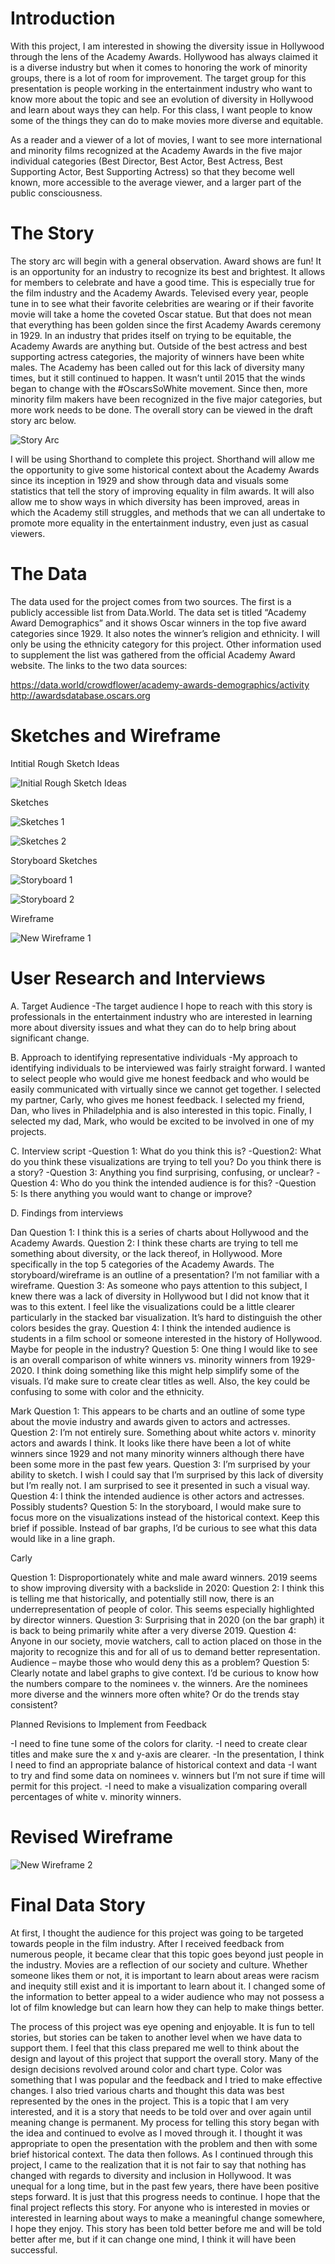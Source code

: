 # Introduction

With this project, I am interested in showing the diversity issue in Hollywood through the lens of the Academy Awards. Hollywood has always claimed it is a diverse industry but when it comes to honoring the work of minority groups, there is a lot of room for improvement. The target group for this presentation is people working in the entertainment industry who want to know more about the topic and see an evolution of diversity in Hollywood and learn about ways they can help. For this class, I want people to know some of the things they can do to make movies more diverse and equitable.

As a reader and a viewer of a lot of movies, I want to see more international and minority films recognized at the Academy Awards in the five major individual categories (Best Director, Best Actor, Best Actress, Best Supporting Actor, Best Supporting Actress) so that they become well known, more accessible to the average viewer, and a larger part of the public consciousness.


# The Story

The story arc will begin with a general observation. Award shows are fun! It is an opportunity for an industry to recognize its best and brightest. It allows for members to celebrate and have a good time. This is especially true for the film industry and the Academy Awards. Televised every year, people tune in to see what their favorite celebrities are wearing or if their favorite movie will take a home the coveted Oscar statue. But that does not mean that everything has been golden since the first Academy Awards ceremony in 1929. 
In an industry that prides itself on trying to be equitable, the Academy Awards are anything but. Outside of the best actress and best supporting actress categories, the majority of winners have been white males. The Academy has been called out for this lack of diversity many times, but it still continued to happen. It wasn’t until 2015 that the winds began to change with the #OscarsSoWhite movement. Since then, more minority film makers have been recognized in the five major categories, but more work needs to be done. The overall story can be viewed in the draft story arc below.


![Story Arc](https://user-images.githubusercontent.com/67565047/88598913-6b969c80-d038-11ea-8898-7409023d7fca.jpg)

I will be using Shorthand to complete this project. Shorthand will allow me the opportunity to give some historical context about the Academy Awards since its inception in 1929 and show through data and visuals some statistics that tell the story of improving equality in film awards. It will also allow me to show ways in which diversity has been improved, areas in which the Academy still struggles, and methods that we can all undertake to promote more equality in the entertainment industry, even just as casual viewers.

# The Data

The data used for the project comes from two sources. The first is a publicly accessible list from
Data.World. The data set is titled “Academy Award Demographics” and it shows Oscar winners in the top five award categories since 1929. It also notes the winner’s religion and ethnicity. I will only be using the ethnicity category for this project. Other information used to supplement the list was gathered from the official Academy Award website. The links to the two data sources:

https://data.world/crowdflower/academy-awards-demographics/activity
http://awardsdatabase.oscars.org


# Sketches and Wireframe

Intitial Rough Sketch Ideas

![Initial Rough Sketch Ideas](https://user-images.githubusercontent.com/67565047/88599298-7271df00-d039-11ea-9595-8a6d494aa8ae.jpg)

Sketches

![Sketches 1](https://user-images.githubusercontent.com/67565047/88599480-dc8a8400-d039-11ea-98d2-c636bff1d431.jpg)

![Sketches 2](https://user-images.githubusercontent.com/67565047/88599535-00e66080-d03a-11ea-9ed1-d9f55dc66dad.jpg)

Storyboard Sketches

![Storyboard 1](https://user-images.githubusercontent.com/67565047/88599591-24a9a680-d03a-11ea-9b35-67d7aff10349.jpg)

![Storyboard 2](https://user-images.githubusercontent.com/67565047/88599657-46a32900-d03a-11ea-89ba-ec9d380d4186.jpg)

Wireframe

![New Wireframe 1](https://user-images.githubusercontent.com/67565047/88599804-ab5e8380-d03a-11ea-95b3-aa1bcc641d49.png)


# User Research and Interviews

A.	Target Audience
-The target audience I hope to reach with this story is professionals in the entertainment industry who are interested in learning more about diversity issues and what they can do to help bring about significant change.

B.	Approach to identifying representative individuals
-My approach to identifying individuals to be interviewed was fairly straight forward. I wanted to select people who would give me honest feedback and who would be easily communicated with virtually since we cannot get together. I selected my partner, Carly, who gives me honest feedback. I selected my friend, Dan, who lives in Philadelphia and is also interested in this topic. Finally, I selected my dad, Mark, who would be excited to be involved in one of my projects.

C.	Interview script
-Question 1: What do you think this is?
-Question2: What do you think these visualizations are trying to tell you? Do you think there is a story?
-Question 3: Anything you find surprising, confusing, or unclear?
-Question 4: Who do you think the intended audience is for this?
-Question 5: Is there anything you would want to change or improve?

D.	Findings from interviews

Dan
Question 1: I think this is a series of charts about Hollywood and the Academy Awards.
Question 2: I think these charts are trying to tell me something about diversity, or the lack thereof, in Hollywood. More specifically in the top 5 categories of the Academy Awards. The storyboard/wireframe is an outline of a presentation? I’m not familiar with a wireframe.
Question 3: As someone who pays attention to this subject, I knew there was a lack of diversity in Hollywood but I did not know that it was to this extent. I feel like the visualizations could be a little clearer particularly in the stacked bar visualization. It’s hard to distinguish the other colors besides the gray.
Question 4: I think the intended audience is students in a film school or someone interested in the history of Hollywood. Maybe for people in the industry?
Question 5: One thing I would like to see is an overall comparison of white winners vs. minority winners from 1929-2020. I think doing something like this might help simplify some of the visuals. I’d make sure to create clear titles as well. Also, the key could be confusing to some with color and the ethnicity.

Mark
Question 1: This appears to be charts and an outline of some type about the movie industry and awards given to actors and actresses.
Question 2: I’m not entirely sure. Something about white actors v. minority actors and awards I think. It looks like there have been a lot of white winners since 1929 and not many minority winners although there have been some more in the past few years. 
Question 3: I’m surprised by your ability to sketch. I wish I could say that I’m surprised by this lack of diversity but I’m really not. I am surprised to see it presented in such a visual way.
Question 4: I think the intended audience is other actors and actresses. Possibly students?
Question 5: In the storyboard, I would make sure to focus more on the visualizations instead of the historical context. Keep this brief if possible. Instead of bar graphs, I’d be curious to see what this data would like in a line graph.

Carly

Question 1: Disproportionately white and male award winners. 2019 seems to show improving diversity with a backslide in 2020:
Question 2: I think this is telling me that historically, and potentially still now, there is an underrepresentation of people of color. This seems especially highlighted by director winners.
Question 3: Surprising that in 2020 (on the bar graph) it is back to being primarily white after a very diverse 2019.
Question 4: Anyone in our society, movie watchers, call to action placed on those in the majority to recognize this and for all of us to demand better representation. Audience – maybe those who would deny this as a problem?
Question 5: Clearly notate and label graphs to give context. I’d be curious to know how the numbers compare to the nominees v. the winners. Are the nominees more diverse and the winners more often white? Or do the trends stay consistent?

Planned Revisions to Implement from Feedback

-I need to fine tune some of the colors for clarity.
-I need to create clear titles and make sure the x and y-axis are clearer.
-In the presentation, I think I need to find an appropriate balance of historical context and data
-I want to try and find some data on nominees v. winners but I’m not sure if time will permit for this project.
-I need to make a visualization comparing overall percentages of white v. minority winners.

# Revised Wireframe

![New Wireframe 2](https://user-images.githubusercontent.com/67565047/89133923-51eccd80-d4ee-11ea-983a-acfb9d89aab8.png)

# Final Data Story

At first, I thought the audience for this project was going to be targeted towards people in the film industry. After I received feedback from numerous people, it became clear that this topic goes beyond just people in the industry. Movies are a reflection of our society and culture. Whether someone likes them or not, it is important to learn about areas were racism and inequity still exist and it is important to learn about it. I changed some of the information to better appeal to a wider audience who may not possess a lot of film knowledge but can learn how they can help to make things better.

The process of this project was eye opening and enjoyable. It is fun to tell stories, but stories can be taken to another level when we have data to support them. I feel that this class prepared me well to think about the design and layout of this project that support the overall story.
Many of the design decisions revolved around color and chart type. Color was something that I was popular and the feedback and I tried to make effective changes. I also tried various charts and thought this data was best represented by the ones in the project. This is a topic that I am very interested, and it is a story that needs to be told over and over again until meaning change is permanent. My process for telling this story began with the idea and continued to evolve as I moved through it. I thought it was appropriate to open the presentation with the problem and then with some brief historical context. The data then follows. As I continued through this project, I came to the realization that it is not fair to say that nothing has changed with regards to diversity and inclusion in Hollywood. It was unequal for a long time, but in the past few years, there have been positive steps forward. It is just that this progress needs to continue.
I hope that the final project reflects this story. For anyone who is interested in movies or interested in learning about ways to make a meaningful change somewhere, I hope they enjoy. This story has been told better before me and will be told better after me, but if it can change one mind, I think it will have been successful.

